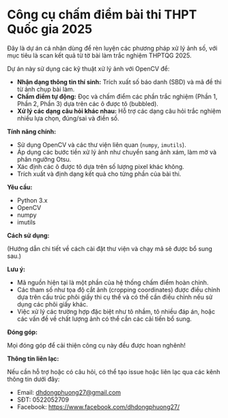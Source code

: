 # Công cụ chấm điểm bài thi THPT Quốc gia 2025

Đây là dự án cá nhân dùng để rèn luyện các phương pháp xử lý ảnh số, với mục tiêu là scan kết quả từ tờ bài làm trắc nghiệm THPTQG 2025.

Dự án này sử dụng các kỹ thuật xử lý ảnh với OpenCV để:

- **Nhận dạng thông tin thí sinh:** Trích xuất số báo danh (SBD) và mã đề thi từ ảnh chụp bài làm.
- **Chấm điểm tự động:** Đọc và chấm điểm các phần trắc nghiệm (Phần 1, Phần 2, Phần 3) dựa trên các ô được tô (bubbled).
- **Xử lý các dạng câu hỏi khác nhau:** Hỗ trợ các dạng câu hỏi trắc nghiệm nhiều lựa chọn, đúng/sai và điền số.

**Tính năng chính:**

- Sử dụng OpenCV và các thư viện liên quan (`numpy`, `imutils`).
- Áp dụng các bước tiền xử lý ảnh như chuyển sang ảnh xám, làm mờ và phân ngưỡng Otsu.
- Xác định các ô được tô dựa trên số lượng pixel khác không.
- Trích xuất và định dạng kết quả cho từng phần của bài thi.

**Yêu cầu:**

- Python 3.x
- OpenCV
- numpy
- imutils

**Cách sử dụng:**

(Hướng dẫn chi tiết về cách cài đặt thư viện và chạy mã sẽ được bổ sung sau.)

**Lưu ý:**

- Mã nguồn hiện tại là một phần của hệ thống chấm điểm hoàn chỉnh.
- Các tham số như tọa độ cắt ảnh (cropping coordinates) được điều chỉnh dựa trên cấu trúc phôi giấy thi cụ thể và có thể cần điều chỉnh nếu sử dụng các phôi giấy khác.
- Việc xử lý các trường hợp đặc biệt như tô nhầm, tô nhiều đáp án, hoặc các vấn đề về chất lượng ảnh có thể cần các cải tiến bổ sung.

**Đóng góp:**

Mọi đóng góp để cải thiện công cụ này đều được hoan nghênh!

**Thông tin liên lạc:**

Nếu cần hỗ trợ hoặc có câu hỏi, có thể tạo issue hoặc liên lạc qua các kênh thông tin dưới đây:

- Email: dhdongphuong27@gmail.com
- SĐT: 0522052709
- Facebook: https://www.facebook.com/dhdongphuong27/

